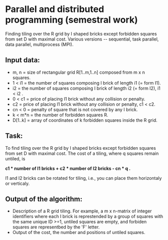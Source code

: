 # Parallel and distributed programming (semestral work)
Finding tiling over the R grid by I shaped bricks except forbidden squares from set D with maximal cost. Various versions -- sequential, task parallel, data parallel, multiprocess (MPI).

## Input data:
* m, n = size of rectangular grid R[1..m,1..n] composed from m x n squares.
* 1 < i1 = the number of squares composing I brick of length i1 (= form I1).
* i2 = the number of squares composing I brick of length i2 (= form I2), i1 < i2 .
* 0 < c1 = price of placing I1 brick without any collision or penalty.
* c2 = price of placing I1 brick without any collision or penalty, c1 < c2.
* cn < 0 = penalty of square that is not covered by any I brick.
* k < m*n = the number of forbidden squares R.
* D[1..k] = array of coordinates of k forbidden squares inside the R grid.

## Task:
To find tiling over the R grid by I shaped bricks except forbidden squares from set D with maximal cost.
The cost of a tiling, where q squares remain untiled, is

**c1 * number of I1 bricks + c2 * number of I2 bricks - cn * q .**

I1 and I2 bricks can be rotated for tiling, i.e., you can place them horizontaly or verticaly.

## Output of the algorithm:
* Description of a R grid tiling.
For example, a m x n-matrix of integer identifiers where each I brick is represtended by a group of squares with the same unique ID >=1, untiled squares are empty, and forbiden squares are representbed by the 'F' letter.
* Output of the cost, the number and positions of untiled squares.
